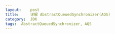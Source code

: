 ```yaml
---
layout:    post
title:     详解 AbstractQueuedSynchronizer(AQS)
category:  JDK
tags:  AbstractQueuedSynchronizer, AQS
---
```


